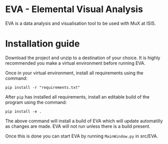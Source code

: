 # EVA - Elemental Visual Analysis
EVA is a data analysis and visualisation tool to be used with MuX at ISIS. 

# Installation guide
Download the project and unzip to a destination of your choice. 
It is highly recommended you make a virtual environment before running EVA.

Once in your virtual environment, install all requirements using the command:
```
pip install -r "requirements.txt"
```
After `pip` has installed all requirements, install an editable build of the program using the command:
```
pip install -e .
```
The above command will install a build of EVA which will update automatilly as changes are made. EVA will not run unless there is a build present.

Once this is done you can start EVA by running `MainWindow.py` in src/EVA.

